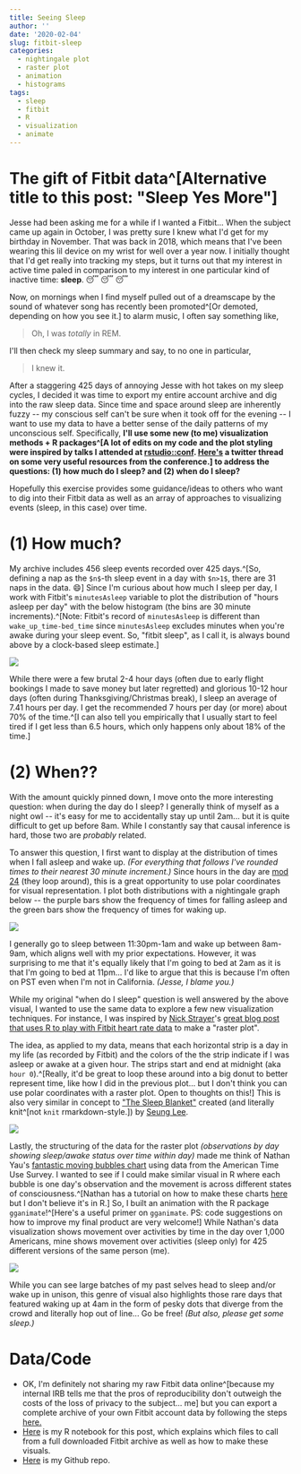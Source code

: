 ```yaml
---
title: Seeing Sleep
author: ''
date: '2020-02-04'
slug: fitbit-sleep
categories:
  - nightingale plot
  - raster plot
  - animation
  - histograms
tags:
  - sleep
  - fitbit
  - R
  - visualization
  - animate
---
```


# The gift of Fitbit data^[Alternative title to this post: "Sleep Yes More"]

Jesse had been asking me for a while if I wanted a Fitbit... When the subject came up again in October, I was pretty sure I knew what I'd get for my birthday in November. That was back in 2018, which means that I've been wearing this lil device on my wrist for well over a year now. I initially thought that I'd get really into tracking my steps, but it turns out that my interest in active time paled in comparison to my interest in one particular kind of inactive time: **sleep**. :sleeping: :sleeping: :sleeping: 

Now, on mornings when I find myself pulled out of a dreamscape by the sound of whatever song has recently been promoted^[Or demoted, depending on how you see it.] to alarm music, I often say something like,

> Oh, I was *totally* in REM. 

I'll then check my sleep summary and say, to no one in particular,

> I knew it. 

After a staggering 425 days of annoying Jesse with hot takes on my sleep cycles, I decided it was time to export my entire account archive and dig into the raw sleep data. Since time and space around sleep are inherently fuzzy -- my conscious self can't be sure when it took off for the evening -- I want to use my data to have a better sense of the daily patterns of my unconscious self. Specifically, **I'll use some new (to me) visualization methods + R packages^[A lot of edits on my code and the plot styling were inspired by talks I attended at [rstudio::conf](https://rstudio.com/conference/). [Here's](https://twitter.com/AllbriteAllday/status/1223314599602085888) a twitter thread on some very useful resources from the conference.] to address the questions: (1) how much do I sleep? and (2) when do I sleep?**

Hopefully this exercise provides some guidance/ideas to others who want to dig into their Fitbit data as well as an array of approaches to visualizing events (sleep, in this case) over time.

# (1) How much?

My archive includes 456 sleep events recorded over 425 days.^[So, defining a nap as the `$n$`-th sleep event in a day with `$n>1$`, there are 31 naps in the data. :smile:] Since I'm curious about how much I sleep per day, I work with Fitbit's `minutesAsleep` variable to plot the distribution of "hours asleep per day" with the below histogram (the bins are 30 minute increments).^[Note: Fitbit's record of `minutesAsleep` is different than `wake_up_time-bed_time` since `minutesAsleep` excludes minutes when you're awake during your sleep event. So, "fitbit sleep", as I call it, is always bound above by a clock-based sleep estimate.] 

![](/post/fitbit-sleep_files/asleep_time.png)

While there were a few brutal 2-4 hour days (often due to early flight bookings I made to save money but later regretted) and glorious 10-12 hour days (often during Thanksgiving/Christmas break), I sleep an average of 7.41 hours per day. I get the recommended 7 hours per day (or more) about 70% of the time.^[I can also tell you empirically that I usually start to feel tired if I get less than 6.5 hours, which only happens only about 18% of the time.]

# (2) When??

With the amount quickly pinned down, I move onto the more interesting question: when during the day do I sleep? I generally think of myself as a night owl -- it's easy for me to accidentally stay up until 2am... but it is quite difficult to get up before 8am. While I constantly say that causal inference is hard, those two are *probably* related.

To answer this question, I first want to display at the distribution of times when I fall asleep and wake up. *(For everything that follows I've rounded times to their nearest 30 minute increment.)* Since hours in the day are [mod 24](https://en.wikipedia.org/wiki/Modular_arithmetic) (they loop around), this is a great opportunity to use polar coordinates for visual representation. I plot both distributions with a nightingale graph below -- the purple bars show the frequency of times for falling asleep and the green bars show the frequency of times for waking up.

![](/post/fitbit-sleep_files/times_polar.png)

I generally go to sleep between 11:30pm-1am and wake up between 8am-9am, which aligns well with my prior expectations. However, it was surprising to me that it's equally likely that I'm going to bed at 2am as it is that I'm going to bed at 11pm... I'd like to argue that this is because I'm often on PST even when I'm not in California. *(Jesse, I blame you.)*

While my original "when do I sleep" question is well answered by the above visual, I wanted to use the same data to explore a few new visualization techniques. For instance, I was inspired by [Nick Strayer](http://nickstrayer.me/)'s [great blog post that uses R to play with Fitbit heart rate data](https://livefreeordichotomize.com/2017/12/27/a-year-as-told-by-fitbit/) to make a "raster plot". 

The idea, as applied to my data, means that each horizontal strip is a day in my life (as recorded by Fitbit) and the colors of the the strip indicate if I was asleep or awake at a given hour. The strips start and end at midnight (aka `hour 0`).^[Really, it'd be great to loop these around into a big donut to better represent time, like how I did in the previous plot... but I don't think you can use polar coordinates with a raster plot. Open to thoughts on this!] This is also very similar in concept to ["The Sleep Blanket"](https://twitter.com/Lagomorpho/status/1149754592579600384) created (and literally knit^[not `knit` rmarkdown-style.]) by [Seung Lee](https://twitter.com/Lagomorpho).

![](/post/fitbit-sleep_files/asleep_raster.png)

Lastly, the structuring of the data for the raster plot *(observations by day showing sleep/awake status over time within day)* made me think of Nathan Yau's [fantastic moving bubbles chart](https://flowingdata.com/2015/12/15/a-day-in-the-life-of-americans/) using data from the American Time Use Survey. I wanted to see if I could make similar visual in R where each bubble is one day's observation and the movement is across different states of consciousness.^[Nathan has a tutorial on how to make these charts [here](https://flowingdata.com/2016/08/23/make-a-moving-bubbles-chart-to-show-clustering-and-distributions/) but I don't believe it's in R.] So, I built an animation with the R package `gganimate`!^[Here's a useful primer on `gganimate`. PS: code suggestions on how to improve my final product are very welcome!] While Nathan's data visualization shows movement over activities by time in the day over 1,000 Americans, mine shows movement over activities (sleep only) for 425 different versions of the same person (me). 

![](/post/fitbit-sleep_files/sleep_425_mes.gif)

While you can see large batches of my past selves head to sleep and/or wake up in unison, this genre of visual also highlights those rare days that featured waking up at 4am in the form of pesky dots that diverge from the crowd and literally hop out of line... Go be free! *(But also, please get some sleep.)*

# Data/Code

- OK, I'm definitely not sharing my raw Fitbit data online^[because my internal IRB tells me that the pros of reproducibility don't outweigh the costs of the loss of privacy to the subject... me] but you can export a complete archive of your own Fitbit account data by following the steps [here.](https://help.fitbit.com/articles/en_US/Help_article/1133) 
- [Here](https://rpubs.com/apalbright/fitbit-sleep) is my R notebook for this post, which explains which files to call from a full downloaded Fitbit archive as well as how to make these visuals.
- [Here](https://github.com/apalbright/fitbit-sleep) is my Github repo.  